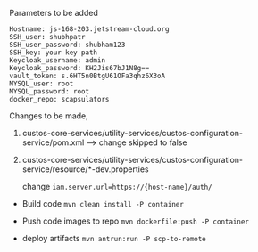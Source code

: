 Parameters to be added

```
Hostname: js-168-203.jetstream-cloud.org
SSH_user: shubhpatr
SSH_user_password: shubham123
SSH_key: your key path
Keycloak_username: admin 
Keycloak_password: KH2Jis67bJ1N8g==
vault_token: s.6HT5n0BtgU61OFa3qhz6X3oA
MYSQL_user: root
MYSQL_password: root
docker_repo: scapsulators
```

Changes to be made, 

1. custos-core-services/utility-services/custos-configuration-service/pom.xml --> change skipped to false

2. custos-core-services/utility-services/custos-configuration-service/resource/*-dev.properties 

   change `iam.server.url=https://{host-name}/auth/`



-  Build code
    `mvn clean install -P container`

- Push code images to repo
   `mvn dockerfile:push -P container`

-  deploy artifacts
   `mvn antrun:run -P scp-to-remote`

